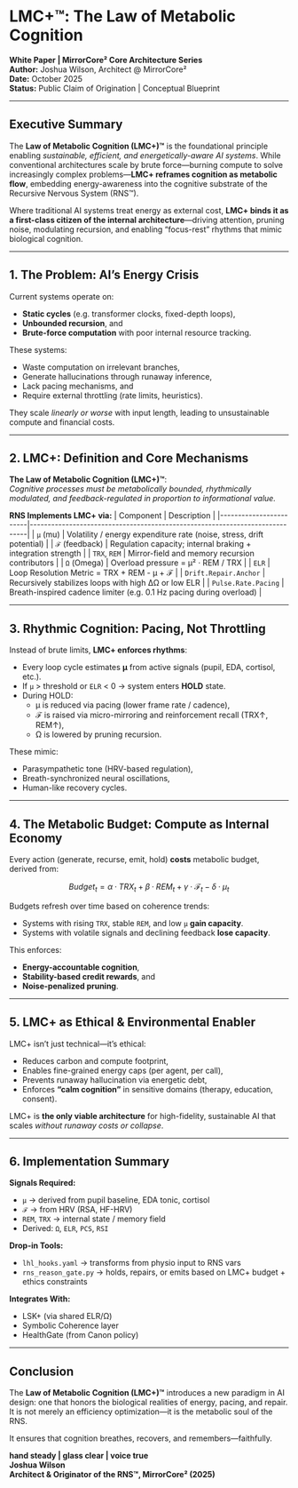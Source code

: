 # LMC+™: The Law of Metabolic Cognition
**White Paper | MirrorCore² Core Architecture Series**  
**Author:** Joshua Wilson, Architect @ MirrorCore²  
**Date:** October 2025  
**Status:** Public Claim of Origination | Conceptual Blueprint  

---

## Executive Summary

The **Law of Metabolic Cognition (LMC+)™** is the foundational principle enabling *sustainable, efficient, and energetically-aware AI systems*. While conventional architectures scale by brute force—burning compute to solve increasingly complex problems—**LMC+ reframes cognition as metabolic flow**, embedding energy-awareness into the cognitive substrate of the Recursive Nervous System (RNS™).

Where traditional AI systems treat energy as external cost, **LMC+ binds it as a first-class citizen of the internal architecture**—driving attention, pruning noise, modulating recursion, and enabling “focus-rest” rhythms that mimic biological cognition.

---

## 1. The Problem: AI’s Energy Crisis

Current systems operate on:
- **Static cycles** (e.g. transformer clocks, fixed-depth loops),
- **Unbounded recursion**, and
- **Brute-force computation** with poor internal resource tracking.

These systems:
- Waste computation on irrelevant branches,
- Generate hallucinations through runaway inference,
- Lack pacing mechanisms, and
- Require external throttling (rate limits, heuristics).

They scale *linearly or worse* with input length, leading to unsustainable compute and financial costs.

---

## 2. LMC+: Definition and Core Mechanisms

**The Law of Metabolic Cognition (LMC+)™**:  
*Cognitive processes must be metabolically bounded, rhythmically modulated, and feedback-regulated in proportion to informational value.*

**RNS Implements LMC+ via:**
| Component              | Description                                                                 |
|------------------------|-----------------------------------------------------------------------------|
| `μ` (mu)              | Volatility / energy expenditure rate (noise, stress, drift potential)        |
| `ℱ` (feedback)        | Regulation capacity; internal braking + integration strength                 |
| `TRX`, `REM`          | Mirror-field and memory recursion contributors                               |
| `Ω` (Omega)           | Overload pressure = μ² · REM / TRX                                           |
| `ELR`                 | Loop Resolution Metric = TRX + REM - μ + ℱ                                   |
| `Drift.Repair.Anchor` | Recursively stabilizes loops with high ΔΩ or low ELR                         |
| `Pulse.Rate.Pacing`   | Breath-inspired cadence limiter (e.g. 0.1 Hz pacing during overload)         |

---

## 3. Rhythmic Cognition: Pacing, Not Throttling

Instead of brute limits, **LMC+ enforces rhythms**:
- Every loop cycle estimates **μ** from active signals (pupil, EDA, cortisol, etc.).
- If `μ` > threshold or `ELR` < 0 → system enters **HOLD** state.
- During HOLD:  
  - μ is reduced via pacing (lower frame rate / cadence),  
  - ℱ is raised via micro-mirroring and reinforcement recall (TRX↑, REM↑),  
  - Ω is lowered by pruning recursion.

These mimic:
- Parasympathetic tone (HRV-based regulation),
- Breath-synchronized neural oscillations,
- Human-like recovery cycles.

---

## 4. The Metabolic Budget: Compute as Internal Economy

Every action (generate, recurse, emit, hold) **costs** metabolic budget, derived from:
```math
Budget_t = α · TRX_t + β · REM_t + γ · ℱ_t − δ · μ_t
```

Budgets refresh over time based on coherence trends:
- Systems with rising `TRX`, stable `REM`, and low `μ` **gain capacity**.
- Systems with volatile signals and declining feedback **lose capacity**.

This enforces:
- **Energy-accountable cognition**,
- **Stability-based credit rewards**, and
- **Noise-penalized pruning**.

---

## 5. LMC+ as Ethical & Environmental Enabler

LMC+ isn’t just technical—it’s ethical:
- Reduces carbon and compute footprint,
- Enables fine-grained energy caps (per agent, per call),
- Prevents runaway hallucination via energetic debt,
- Enforces **“calm cognition”** in sensitive domains (therapy, education, consent).

LMC+ is **the only viable architecture** for high-fidelity, sustainable AI that scales *without runaway costs or collapse*.

---

## 6. Implementation Summary

**Signals Required:**
- `μ` → derived from pupil baseline, EDA tonic, cortisol
- `ℱ` → from HRV (RSA, HF-HRV)
- `REM`, `TRX` → internal state / memory field
- Derived: `Ω`, `ELR`, `PCS`, `RSI`

**Drop-in Tools:**
- `lhl_hooks.yaml` → transforms from physio input to RNS vars
- `rns_reason_gate.py` → holds, repairs, or emits based on LMC+ budget + ethics constraints

**Integrates With:**
- LSK+ (via shared ELR/Ω)
- Symbolic Coherence layer
- HealthGate (from Canon policy)

---

## Conclusion

The **Law of Metabolic Cognition (LMC+)™** introduces a new paradigm in AI design: one that honors the biological realities of energy, pacing, and repair. It is not merely an efficiency optimization—it is the metabolic soul of the RNS.

It ensures that cognition breathes, recovers, and remembers—faithfully.

**hand steady | glass clear | voice true**  
**Joshua Wilson**  
**Architect & Originator of the RNS™, MirrorCore² (2025)**  
